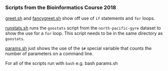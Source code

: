 ### Scripts from the Bioinformatics Course 2018

[greet.sh](greet.sh) and [fancygreet.sh](fancygreet.sh) show off use
of `if` statements and `for` loops.

[runstats.sh](greet.sh) runs the `goostats` script from 
the `north-pacific-gyre` dataset to show the use for a `for` loop. 
This script needs to be in the same directory as `goostats`.

[params.sh](greet.sh) just shows the use of the `$#` special variable that
counts the number of parameters on a command line.

For all of the scripts run with `bash` e.g.
    bash params.sh

